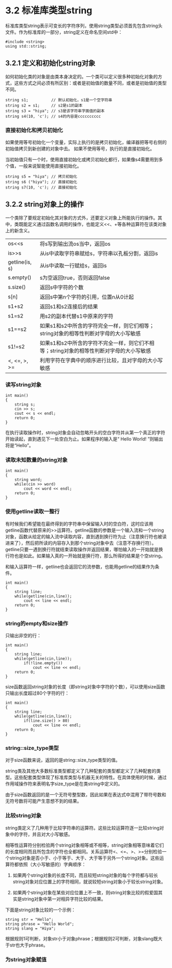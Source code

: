 # 3.2 标准库类型string

标准库类型string表示可变长的字符序列，使用string类型必须首先包含string头文件。作为标准库的一部分，string定义在命名空间std中：

```
#include <string>
using std::string;
```

## 3.2.1 定义和初始化string对象

如何初始化类的对象是由类本身决定的。一个类可以定义很多种初始化对象的方式，这些方式之间必须有所区别：或者是初始值的数量不同，或者是初始值的类型不同。

```
string s1;          // 默认初始化，s1是一个空字符串
string s2 = s1;     // s2是s1的副本
string s3 = "hiya"; // s3是该字符串字面值的副本
string s4(10, 'c'); // s4的内容是cccccccccc
```

### 直接初始化和拷贝初始化

如果使用等号初始化一个变量，实际上执行的是拷贝初始化，编译器把等号右侧的初始值拷贝到新创建的对象中去。
如果不使用等号，执行的是直接初始化。

当初始值只有一个时，使用直接初始化或拷贝初始化都行，如果像s4需要用到多个值，一般来说智能使用直接初始化。

```
string s5 = "hiya"; // 拷贝初始化
string s6 ("hiya"); // 直接初始化
string s7(10, 'c'); // 直接初始化
```

## 3.2.2 string对象上的操作

一个类除了要规定初始化其对象的方式外，还要定义对象上所能执行的操作。其中，类既能定义通过函数名调用的操作，也能定义<<、+等各种运算符在该类对象上的新含义。

|                |                   |
| -------------- | --------------------------|
| os<<s          | 将s写到输出流os当中，返回os |
| is>>s          | 从is中读取字符串赋给s，字符串以孔板分割，返回is |
| getline(is, s) | 从is中读取一行赋给s，返回is |
| s.empty()      | s为空返回true，否则返回false |
| s.size()       | 返回s中字符的个数 |
| s[n]           | 返回s中第n个字符的引用，位置n从0计起 |
| s1+s2          | 返回s1和s2连接后的结果|
| s1=s2          | 用s2的副本代替s1中原来的字符 |
| s1==s2         | 如果s1和s2中所含的字符完全一样，则它们相等；string对象的相等性判断对字母的大小写敏感 |
| s1!=s2         | 如果s1和s2中所含的字符不完全一样，则它们不相等；string对象的相等性判断对字母的大小写敏感 |
| <, <=, >, >=   | 利用字符在字典中的顺序进行比较，且对字母的大小写敏感 |

### 读写string对象

```
int main()
{
    string s;
    cin >> s;
    cout << s << endl;
    return 0;
}
```

在执行读取操作时，string对象会自动忽略开头的空白字符并从第一个真正的字符开始读起，直到遇见下一处空白为止。如果程序的输入是“    Hello World!    ”则输出将是“Hello”。

### 读取未知数量的string对象

```
int main()
{
    string word;
    while(cin >> word)
        cout << word << endl;
    return 0;
}
```

### 使用getline读取一整行

有时候我们希望能在最终得到的字符串中保留输入时的空白符，这时应该用getline函数代替原来的>>运算符。getline函数的参数是一个输入流和一个string对象，函数从给定的输入流中读取内容，直到遇到换行符为止（注意换行符也被读进来了），然后把所读的内容存入到那个string对象中去（注意不存换行符）。getline只要一遇到换行符就结束读取操作并返回结果，哪怕输入的一开始就是换行符也是如此。如果输入真的一开始就是换行符，那么所得的结果是个空string。

和输入运算符一样，getline也会返回它的流参数，也能用getline的结果作为条件。

```
int main()
{
    string line;
    while(getline(cin,line));
        cout << line << endl;
    return 0;
}
```

### string的empty和size操作

只输出非空的行：

```
int main()
{
    string line;
    while(getline(cin,line));
        if(!line.empty())
            cout << line << endl;
    return 0;
}
```

size函数返回string对象的长度（即string对象中字符的个数），可以使用size函数只输出长度超过80个字符的行：

```
int main()
{
    string line;
    while(getline(cin,line));
        if(line.size() > 80)
            cout << line << endl;
    return 0;
}
```

### string::size_type类型

对于size函数来说，返回的是string::size_type类型的值。

string类及其他大多数标准类型都定义了几种配套的类型都定义了几种配套的类型。这些配套类型体现了标准库类型与机器无关的特性。在具体使用的时候，通过作用域操作符来表明名字size_type是在类string中定义的。

由于size函数返回的是一个无符号整型数，因此如果在表达式中混用了带符号数和无符号数将可能产生意想不到的结果。

### 比较string对象

string类定义了几种用于比较字符串的运算符。这些比较运算符逐一比较string对象中的字符，并且对大小写敏感。

相等性运算符分别检验两个string对象相等或不相等，string对象相等意味着它们的长度相同而且所包含的字符也全都相同。关系运算符<、<=、>、>=分别检验一个string对象是否小于、小于等于、大于、大于等于另外一个string对象。这些运算符都依照（大小写敏感的）字典顺序：

1. 如果两个string对象的长度不同，而且较短string对象的每个字符都与较长string对象对应位置上的字符相同，就说较短string对象小于较长string对象。

2. 如果两个string对象在某些对应位置上不一致，则string对象比较的假爱国其实是string对象中第一对相异字符比较的结果。

下面是string对象比较的一个示例：

```
string str = "Hello";
string phrase = "Hello World";
string slang = "Hiya";
```

根据规则1可判断，对象str小于对象phrase；根据规则2可判断，对象slang既大于str也大于phrase。

### 为string对象赋值

